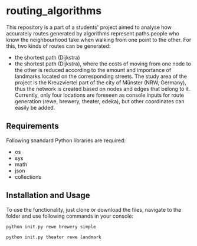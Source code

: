 # routing_algorithms

This repository is a part of a students' project aimed to analyse how accurately routes generated by algorithms represent paths people who know the neighbourhood take when walking from one point to the other. For this, two kinds of routes can be generated: 
 - the shortest path (Dijkstra)
 - the shortest path (Dijkstra), where the costs of moving from one node to the other is reduced according to the amount and importance of landmarks located on the corresponding streets. 
The study area of the project is the Kreuzviertel part of the city of Münster (NRW, Germany), thus the network is created based on nodes and edges that belong to it. Currently, only four locations are foreseen as console inputs for route generation (rewe, brewery, theater, edeka), but other coordinates can easily be added.

## Requirements

Following snandard Python libraries are required:

- os
- sys
- math
- json
- collections
 

## Installation and Usage

To use the functionality, just clone or download the files, navigate to the folder and use following commands in your console:

```
python init.py rewe brewery simple
```

```
python init.py theater rewe landmark
```
